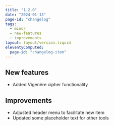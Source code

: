 ```yaml
---
title: "1.2.0"
date: "2024-01-13"
page-id: "changelog"
tags: 
  - minor
  - new-features
  - improvements
layout: layout/version.liquid
eleventyComputed:
  page-id: "changelog-item"
---
```

## New features
- Added Vigenère cipher functionality

## Improvements
- Adjusted header menu to facilitate new item
- Updated some placeholder text for other tools